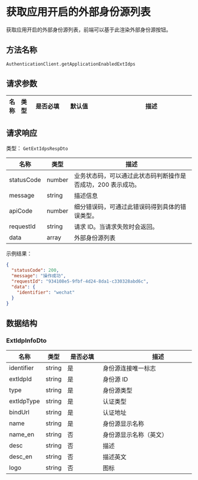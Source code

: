 # 获取应用开启的外部身份源列表

<!--
  警告⚠️：
  不要直接修改该文档，
  https://github.com/Authing/authing-docs-factory
  使用该项目进行生成
-->

<LastUpdated />

获取应用开启的外部身份源列表，前端可以基于此渲染外部身份源按钮。

## 方法名称

`AuthenticationClient.getApplicationEnabledExtIdps`

## 请求参数

| 名称 | 类型 | <div style="width:80px">是否必填</div> | <div style="width:60px">默认值</div> | <div style="width:300px">描述</div> | <div style="width:200px">示例值</div> |
| ---- | ---- | ---- | ---- | ---- | ---- |



  
## 请求响应

类型： `GetExtIdpsRespDto`

| 名称 | 类型 | 描述 |
| ---- | ---- | ---- |
| statusCode | number | 业务状态码，可以通过此状态码判断操作是否成功，200 表示成功。 |
| message | string | 描述信息 |
| apiCode | number | 细分错误码，可通过此错误码得到具体的错误类型。 |
| requestId | string | 请求 ID。当请求失败时会返回。 |
| data | array | 外部身份源列表 |



示例结果：

```json
{
  "statusCode": 200,
  "message": "操作成功",
  "requestId": "934108e5-9fbf-4d24-8da1-c330328abd6c",
  "data": {
    "identifier": "wechat"
  }
}
```

## 数据结构


### <a id="ExtIdpInfoDto"></a> ExtIdpInfoDto

| 名称 | 类型 | <div style="width:80px">是否必填</div> | <div style="width:300px">描述</div> | <div style="width:200px">示例值</div> |
| ---- |  ---- | ---- | ---- | ---- |
| identifier | string | 是 | 身份源连接唯一标志   |  `wechat` |
| extIdpId | string | 是 | 身份源 ID   |  |
| type | string | 是 | 身份源类型   | oidc |
| extIdpType | string | 是 | 认证类型   | social |
| bindUrl | string | 是 | 认证地址   |  |
| name | string | 是 | 身份源显示名称   |  |
| name_en | string | 否 | 身份源显示名称（英文）   |  |
| desc | string | 否 | 描述   |  |
| desc_en | string | 否 | 描述英文   |  |
| logo | string | 否 | 图标   |  |


